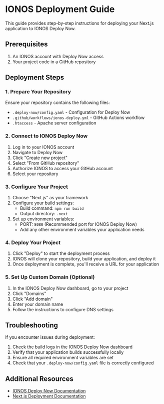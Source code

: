 # IONOS Deployment Guide

This guide provides step-by-step instructions for deploying your Next.js application to IONOS Deploy Now.

## Prerequisites

1. An IONOS account with Deploy Now access
2. Your project code in a GitHub repository

## Deployment Steps

### 1. Prepare Your Repository

Ensure your repository contains the following files:
- `.deploy-now/config.yaml` - Configuration for Deploy Now
- `.github/workflows/ionos-deploy.yml` - GitHub Actions workflow
- `.htaccess` - Apache server configuration

### 2. Connect to IONOS Deploy Now

1. Log in to your IONOS account
2. Navigate to Deploy Now
3. Click "Create new project"
4. Select "From GitHub repository"
5. Authorize IONOS to access your GitHub account
6. Select your repository

### 3. Configure Your Project

1. Choose "Next.js" as your framework
2. Configure your build settings:
   - Build command: `npm run build`
   - Output directory: `.next`
3. Set up environment variables:
   - PORT: `8080` (Recommended port for IONOS Deploy Now)
   - Add any other environment variables your application needs

### 4. Deploy Your Project

1. Click "Deploy" to start the deployment process
2. IONOS will clone your repository, build your application, and deploy it
3. Once deployment is complete, you'll receive a URL for your application

### 5. Set Up Custom Domain (Optional)

1. In the IONOS Deploy Now dashboard, go to your project
2. Click "Domains"
3. Click "Add domain"
4. Enter your domain name
5. Follow the instructions to configure DNS settings

## Troubleshooting

If you encounter issues during deployment:

1. Check the build logs in the IONOS Deploy Now dashboard
2. Verify that your application builds successfully locally
3. Ensure all required environment variables are set
4. Check that your `.deploy-now/config.yaml` file is correctly configured

## Additional Resources

- [IONOS Deploy Now Documentation](https://docs.ionos.com/deploy-now)
- [Next.js Deployment Documentation](https://nextjs.org/docs/deployment)

